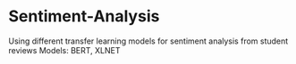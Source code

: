 # Sentiment-Analysis
Using different transfer learning models for sentiment analysis from student reviews
Models: BERT, XLNET
